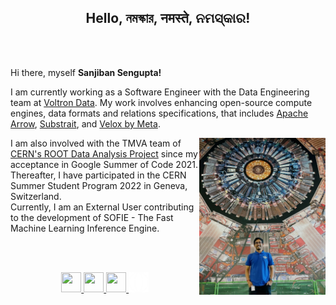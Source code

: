 <h2 align="center">Hello, নমস্কার, नमस्ते, ନମସ୍କାର! </h2>


<br />
<br />

Hi there, myself **Sanjiban Sengupta!**

I am currently working as a Software Engineer with the Data Engineering team at [Voltron Data](https://voltrondata.com/). My work involves enhancing open-source compute engines, data formats and relations specifications, that includes [Apache Arrow](https://arrow.apache.org/), [Substrait](https://substrait.io/), and [Velox by Meta](https://velox-lib.io/).

<img align="right" length="40%" width="40%" src="https://raw.githubusercontent.com/sanjibansg/sanjibansg/dev/Files/IMG_20230501_033319.jpg" />

I am also involved with the TMVA team of [CERN's ROOT Data Analysis Project](https://root.cern/) since my acceptance in Google Summer of Code 2021.<br/> Thereafter, I have participated in the CERN Summer Student Program 2022 in Geneva, Switzerland. <br/>Currently, I am an External User contributing to the development of SOFIE - The Fast Machine Learning Inference Engine.  


<br />
<br/>

<p align="center">
<a target="_blank" href="https://www.twitter.com/sanjibansg">
<img height="32" width="32" src="https://cdn.simpleicons.org/twitter" />
</a>
<a target="_blank" href="https://www.linkedin.com/in/sanjiban-sengupta/">
<img height="32" width="32" src="https://cdn.simpleicons.org/linkedin" />
</a>
<a target="_blank" href="mailto:sanjiban.sg@gmail.com">
<img height="32" width="32" src="https://cdn.simpleicons.org/gmail" />
</a>
<a target="_blank" href="https://sanjibansg.github.io/">
<img height="32" width="32" src="https://raw.githubusercontent.com/sanjibansg/sanjibansg/dev/Files/globe.png"
</a>


</p>
